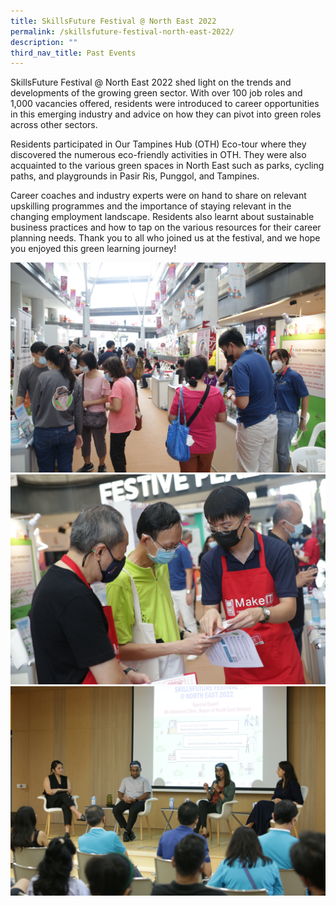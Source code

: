 ```yaml
---
title: SkillsFuture Festival @ North East 2022
permalink: /skillsfuture-festival-north-east-2022/
description: ""
third_nav_title: Past Events
---
```

SkillsFuture Festival @ North East 2022 shed light on the trends and developments of the growing green sector. With over 100 job roles and 1,000 vacancies offered, residents were introduced to career opportunities in this emerging industry and advice on how they can pivot into green roles across other sectors.

Residents participated in Our Tampines Hub (OTH) Eco-tour where they discovered the numerous eco-friendly activities in OTH. They were also acquainted to the various green spaces in North East such as parks, cycling paths, and playgrounds in Pasir Ris, Punggol, and Tampines.

Career coaches and industry experts were on hand to share on relevant upskilling programmes and the importance of staying relevant in the changing employment landscape. Residents also learnt about sustainable business practices and how to tap on the various resources for their career planning needs. Thank you to all who joined us at the festival, and we hope you enjoyed this green learning journey!

![](/images/Events/Past%20Events/SkillsFuture%20Festival/Event%20Photos/SkillsFuture%20Festival%20@%20North%20East%201.jpg)
![](/images/Events/Past%20Events/SkillsFuture%20Festival/Event%20Photos/SkillsFuture%20Festival%20@%20North%20East%202.jpg)
![](/images/Events/Past%20Events/SkillsFuture%20Festival/Event%20Photos/SkillsFuture%20Festival%20@%20North%20East%203.jpg)